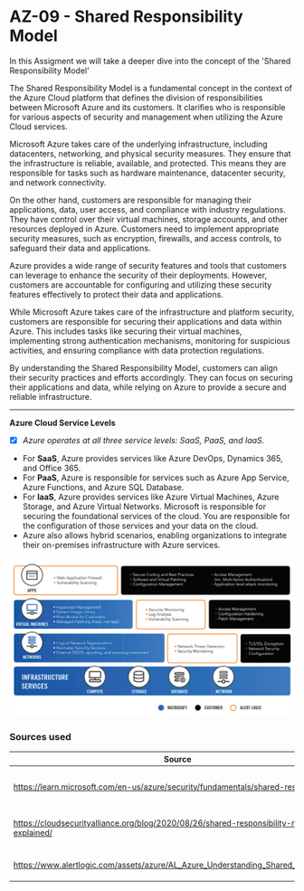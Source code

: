 # AZ-09 - Shared Responsibility Model

In this Assigment we will take a deeper dive into the concept of the 'Shared Responsibility Model'

The Shared Responsibility Model is a fundamental concept in the context of the Azure Cloud platform that defines the division of responsibilities between Microsoft Azure and its customers. It clarifies who is responsible for various aspects of security and management when utilizing the Azure Cloud services.

Microsoft Azure takes care of the underlying infrastructure, including datacenters, networking, and physical security measures. They ensure that the infrastructure is reliable, available, and protected. This means they are responsible for tasks such as hardware maintenance, datacenter security, and network connectivity.

On the other hand, customers are responsible for managing their applications, data, user access, and compliance with industry regulations. They have control over their virtual machines, storage accounts, and other resources deployed in Azure. Customers need to implement appropriate security measures, such as encryption, firewalls, and access controls, to safeguard their data and applications.

Azure provides a wide range of security features and tools that customers can leverage to enhance the security of their deployments. However, customers are accountable for configuring and utilizing these security features effectively to protect their data and applications.

While Microsoft Azure takes care of the infrastructure and platform security, customers are responsible for securing their applications and data within Azure. This includes tasks like securing their virtual machines, implementing strong authentication mechanisms, monitoring for suspicious activities, and ensuring compliance with data protection regulations.

By understanding the Shared Responsibility Model, customers can align their security practices and efforts accordingly. They can focus on securing their applications and data, while relying on Azure to provide a secure and reliable infrastructure.

----------------------------------------------------

**Azure Cloud Service Levels**

- [x] *Azure operates at all three service levels: SaaS, PaaS, and IaaS.*
- For **SaaS**, Azure provides services like Azure DevOps, Dynamics 365, and Office 365.
- For **PaaS**, Azure is responsible for services such as Azure App Service, Azure Functions, and Azure SQL Database.
- For **IaaS**, Azure provides services like Azure Virtual Machines, Azure Storage, and Azure Virtual Networks. Microsoft is responsible for securing the foundational services of the cloud. You are responsible for the configuration 
of those services and your data on the cloud.
- Azure also allows hybrid scenarios, enabling organizations to integrate their on-premises infrastructure with Azure services.


![AZ-00-Model](../00_includes/AZ-09/model-example.png)


### Sources used

| Source        | Description |
| ----------- | ----------- |
| https://learn.microsoft.com/en-us/azure/security/fundamentals/shared-responsibility | Shared responsibility in the cloud - MS Learn |
| https://cloudsecurityalliance.org/blog/2020/08/26/shared-responsibility-model-explained/ | Shared Responsibility Model Explained |
| https://www.alertlogic.com/assets/azure/AL_Azure_Understanding_Shared_Security.pdf | Article on MS Azure and responsibility |

